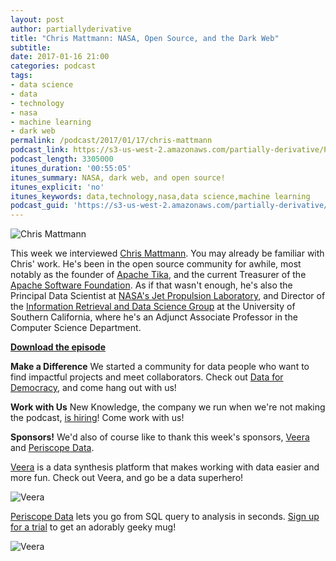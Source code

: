 ```yaml
---
layout: post
author: partiallyderivative
title: "Chris Mattmann: NASA, Open Source, and the Dark Web"
subtitle:
date: 2017-01-16 21:00
categories: podcast
tags:
- data science
- data
- technology
- nasa
- machine learning
- dark web
permalink: /podcast/2017/01/17/chris-mattmann
podcast_link: https://s3-us-west-2.amazonaws.com/partially-derivative/Partially_Derivative_Chris_Mattmann.mp3
podcast_length: 3305000
itunes_duration: '00:55:05'
itunes_summary: NASA, dark web, and open source!
itunes_explicit: 'no'
itunes_keywords: data,technology,nasa,data science,machine learning
podcast_guid: 'https://s3-us-west-2.amazonaws.com/partially-derivative/Partially_Derivative_Chris_Mattmann.mp3'
---
```


![Chris Mattmann](https://upload.wikimedia.org/wikipedia/commons/thumb/c/c4/Chris-Mattmann.jpg/220px-Chris-Mattmann.jpg)

This week we interviewed [Chris Mattmann](https://twitter.com/chrismattmann). You may already be familiar with Chris' work. He's been in the open source community for awhile, most notably as the founder of [Apache Tika](https://tika.apache.org/), and the current Treasurer of the [Apache Software Foundation](https://www.apache.org/). As if that wasn't enough, he's also the Principal Data Scientist at [NASA's Jet Propulsion Laboratory](http://www.jpl.nasa.gov/), and Director of the [Information Retrieval and Data Science Group](http://irds.usc.edu/) at the University of Southern California, where he's an Adjunct Associate Professor in the Computer Science Department. 

[**Download the episode**](https://s3-us-west-2.amazonaws.com/partially-derivative/Partially_Derivative_Chris_Mattmann.mp3)

**Make a Difference**
We started a community for data people who want to find impactful projects and meet collaborators. Check out [Data for Democracy](https://medium.com/data-for-democracy), and come hang out with us!

**Work with Us**
New Knowledge, the company we run when we're not making the podcast, [is hiring](http://newknowledge.io/careers/)! Come work with us! 

**Sponsors!** We'd also of course like to thank this week's sponsors, [Veera](http://getveera.com/) and [Periscope Data](https://www.periscopedata.com/pd). 

[Veera](http://getveera.com/) is a data synthesis platform that makes working with data easier and more fun. Check out Veera, and go be a data superhero!

![Veera](http://getveera.com/wp-content/uploads/2016/08/veera-500width.png)

[Periscope Data](https://www.periscopedata.com/pd) lets you go from SQL query to analysis in seconds. [Sign up for a trial](https://www.periscopedata.com/pd) to get an adorably geeky mug!

![Veera](https://dka575ofm4ao0.cloudfront.net/pages-transactional_logos/retina/4879/D0UkitGGRUmlZouNRcaU)
